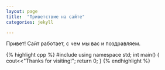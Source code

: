 ```yaml
---
layout: page
title:  "Приветствие на сайте"
categories: jekyll

---
```


Привет! 
Сайт работает, с чем мы вас и поздравляем.

{% highlight cpp %}
#include <iostream>
using namespace std;
int main()
  {
  cout<<"Thanks for visiting!";
  return 0;
  }
{% endhighlight %}

